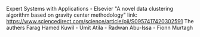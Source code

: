Expert Systems with Applications - Elsevier 
"A novel data clustering algorithm based on gravity center methodology" 
link: https://www.sciencedirect.com/science/article/pii/S0957417420302591
The authers Farag Hamed Kuwil - Ümit Atila - Radwan Abu-Issa - Fionn Murtagh
